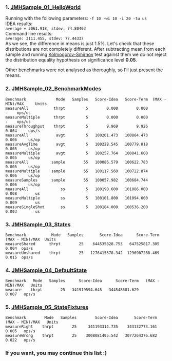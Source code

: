 ### 1. [JMHSample_01_HelloWorld](http://hg.openjdk.java.net/code-tools/jmh/file/tip/jmh-samples/src/main/java/org/openjdk/jmh/samples/JMHSample_01_HelloWorld.java)

Running with the following parameters: `-f 10 -wi 10 -i 20 -tu us`<br/>
IDEA results:<br/>
`average = 3061.918, stdev: 74.80403`<br/>
Command line results:<br/>
`average: 3111.455, stdev: 77.44337`<br/>
As we see, the difference in means is just 1.5%. Let's check that these distributions are not completely different.
After subtracting mean from each sample and running [Kolmogorov-Smirnov](http://en.wikipedia.org/wiki/Kolmogorov–Smirnov_test) 
test against them we do not reject the distribution equality hypothesis on significance level **0.05**.

Other benchmarks were not analysed as thoroughly, so I'll just present the means.

### 2. [JMHSample_02_BenchmarkModes](http://hg.openjdk.java.net/code-tools/jmh/file/tip/jmh-samples/src/main/java/org/openjdk/jmh/samples/JMHSample_02_BenchmarkModes.java)

```
Benchmark             Mode   Samples   Score-Idea   Score-Term  (MAX - MIN)/MAX     Units
measureAll           thrpt         5        0.000        0.000                -    ops/us
measureMultiple      thrpt         5        0.000        0.000                -    ops/us
measureThroughput    thrpt         5        9.969        9.926            0.004     ops/s
measureAll            avgt         5   100201.473   100864.473            0.006     us/op
measureAvgTime        avgt         5   100228.545   100779.818            0.005     us/op
measureMultiple       avgt         5   100257.764   100841.600            0.005     us/op
measureAll          sample        55   100086.579   100622.783            0.005     us/op
measureMultiple     sample        55   100117.560   100722.874            0.006     us/op
measureSamples      sample        55   100057.982   100684.744            0.006     us/op
measureAll              ss         5   100190.600   101086.000            0.008        us
measureMultiple         ss         5   100101.800   101094.600            0.009        us
measureSingleShot       ss         5   100184.000   100536.200            0.003        us
```

### 3. [JMHSample_03_States](http://hg.openjdk.java.net/code-tools/jmh/file/tip/jmh-samples/src/main/java/org/openjdk/jmh/samples/JMHSample_03_States.java)

```
Benchmark           Mode   Samples       Score-Idea      Score-Term  (MAX - MIN)/MAX  Units
measureShared      thrpt        25    644535828.753   647525817.305            0.004  ops/s
measureUnshared    thrpt        25   1276415578.342  1296907288.469            0.015  ops/s
```

### 4. [JMHSample_04_DefaultState](http://hg.openjdk.java.net/code-tools/jmh/file/tip/jmh-samples/src/main/java/org/openjdk/jmh/samples/JMHSample_04_DefaultState.java)

```
Benchmark   Mode   Samples      Score-Idea      Score-Term   (MAX - MIN)/MAX   Units
measure    thrpt        25   341919594.645   344548681.629             0.007   ops/s
```

### 5. [JMHSample_05_StateFixtures](http://hg.openjdk.java.net/code-tools/jmh/file/tip/jmh-samples/src/main/java/org/openjdk/jmh/samples/JMHSample_05_StateFixtures.java)

```
Benchmark        Mode   Samples        Score-Idea       Score-Term   (MAX - MIN)/MAX   Units
measureRight    thrpt        25     341193314.735    343132773.161             0.005   ops/s
measureWrong    thrpt        25    3008081495.542   3077264376.682             0.022   ops/s
```
### If you want, you may continue this list :)
